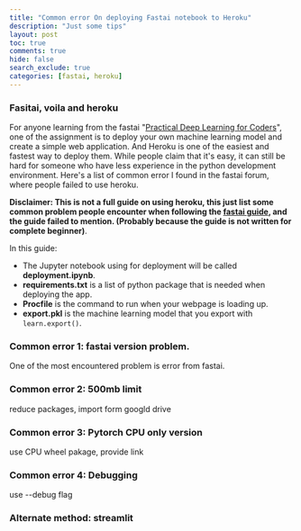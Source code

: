 ```yaml
---
title: "Common error On deploying Fastai notebook to Heroku"
description: "Just some tips"
layout: post
toc: true
comments: true
hide: false
search_exclude: true
categories: [fastai, heroku]
---
```


### Fasitai, voila and heroku
For anyone learning from the fastai "[Practical Deep Learning for Coders](https://course.fast.ai/)", one of the assignment is to deploy your own machine learning model and create a simple
web application. And Heroku is one of the easiest and fastest way to deploy them. While people claim that it's easy, it can still be hard for someone who have less experience in the 
python development environment. Here's a list of common error I found in the fastai forum, where people failed to use heroku.

**Disclaimer: This is not a full guide on using heroku, this just list some common problem people encounter when following the
[fastai guide](https://course.fast.ai/deployment_heroku), and the guide failed to mention. (Probably because the guide is not written for complete beginner)**.

In this guide: 
* The Jupyter notebook using for deployment will be called **deployment.ipynb**.
* **requirements.txt** is a list of python package that is needed when deploying the app.
* **Procfile** is the command to run when your webpage is loading up.
* **export.pkl** is the machine learning model that you export with ``` learn.export() ```. 



### Common error 1: fastai version problem.
One of the most encountered problem is error from fastai.




### Common error 2: 500mb limit
reduce packages, import form googld drive



### Common error 3: Pytorch CPU only version
use CPU wheel pakage, provide link


### Common error 4: Debugging
use --debug flag



### Alternate method: streamlit
